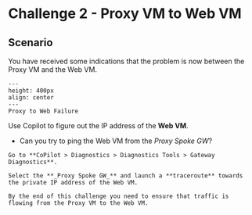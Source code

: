# Challenge 2 - Proxy VM to Web VM

## Scenario

You have received some indications that the problem is now between the Proxy VM and the Web VM.

```{figure} images/proxy-web2.png
---
height: 400px
align: center
---
Proxy to Web Failure
```

Use Copilot to figure out the IP address of the **Web VM**.

* Can you try to ping the Web VM from the *Proxy Spoke GW*?

```{hint}
Go to **CoPilot > Diagnostics > Diagnostics Tools > Gateway Diagnostics**.

Select the **_Proxy Spoke GW_** and launch a **traceroute** towards the private IP address of the Web VM.
```

```{attention}
By the end of this challenge you need to ensure that traffic is flowing from the Proxy VM to the Web VM.
```